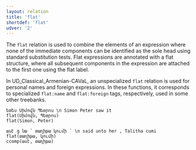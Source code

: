 ```yaml
---
layout: relation
title: 'flat'
shortdef: 'flat'
udver: '2'
---
```


The `flat` relation is used to combine the elements of an expression where none of the immediate components can be identified as the sole head using standard substitution tests. Flat expressions are annotated with a flat structure, where all subsequent components in the expression are attached to the first one using the flat label.

In UD_Classical_Armenian-CAVaL, an unspecialized `flat` relation is used for personal names and foreign expressions. In these functions, it corresponds to specialized `flat:name` and `flat:foreign` tags, respectively, used in some other treebanks.

~~~ sdparse
ետես Սիմովն Պետրոս \n Simon Peter saw it
flat(Սիմովն, Պետրոս)
flat(Simon, Peter)
~~~

~~~ sdparse
ասէ ց նա ՝ տաղիթա կումի ՝ \n said unto her , Talitha cumi
flat(տաղիթա, կումի)
ccomp(ասէ, տաղիթա)
~~~